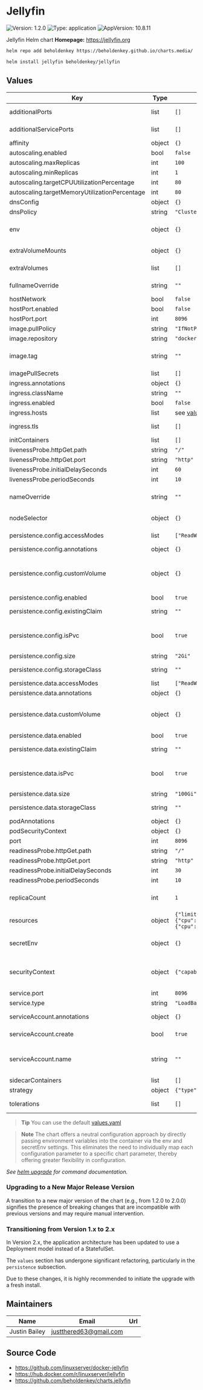 # Jellyfin

![Version: 1.2.0](https://img.shields.io/badge/Version-1.2.0-informational?style=flat-square) ![Type: application](https://img.shields.io/badge/Type-application-informational?style=flat-square) ![AppVersion: 10.8.11](https://img.shields.io/badge/AppVersion-10.8.11-informational?style=flat-square)

Jellyfin Helm chart
**Homepage:** <https://jellyfin.org>

```bash
helm repo add beholdenkey https://beholdenkey.github.io/charts.media/
```

```bash
helm install jellyfin beholdenkey/jellyfin
```

## Values

| Key                                           | Type   | Default                                                                               | Description                                                                                                                               |
| --------------------------------------------- | ------ | ------------------------------------------------------------------------------------- | ----------------------------------------------------------------------------------------------------------------------------------------- |
| additionalPorts                               | list   | `[]`                                                                                  | Additional port definitions for the pod                                                                                                   |
| additionalServicePorts                        | list   | `[]`                                                                                  | Additional port definitions for the service                                                                                               |
| affinity                                      | object | `{}`                                                                                  | Affinity for the pod assignment                                                                                                           |
| autoscaling.enabled                           | bool   | `false`                                                                               |                                                                                                                                           |
| autoscaling.maxReplicas                       | int    | `100`                                                                                 |                                                                                                                                           |
| autoscaling.minReplicas                       | int    | `1`                                                                                   |                                                                                                                                           |
| autoscaling.targetCPUUtilizationPercentage    | int    | `80`                                                                                  |                                                                                                                                           |
| autoscaling.targetMemoryUtilizationPercentage | int    | `80`                                                                                  |                                                                                                                                           |
| dnsConfig                                     | object | `{}`                                                                                  | DNS configuration for the pod                                                                                                             |
| dnsPolicy                                     | string | `"ClusterFirst"`                                                                      | DNS policy for the pod                                                                                                                    |
| env                                           | object | `{}`                                                                                  | Non-sensitive environment variables to be set in the pods. See the [application docs](https://docs.linuxserver.io/images/docker-jellyfin) |
| extraVolumeMounts                             | object | `{}`                                                                                  | Arbitrary extra volume mounts for the pod                                                                                                 |
| extraVolumes                                  | list   | `[]`                                                                                  | Arbitrary extra volume definitions for the pod                                                                                            |
| fullnameOverride                              | string | `""`                                                                                  | String to fully override fullname template with a string                                                                                  |
| hostNetwork                                   | bool   | `false`                                                                               | Use host network                                                                                                                          |
| hostPort.enabled                              | bool   | `false`                                                                               | Use host port for the application                                                                                                         |
| hostPort.port                                 | int    | `8096`                                                                                | Host port to bind to                                                                                                                      |
| image.pullPolicy                              | string | `"IfNotPresent"`                                                                      | Image pull policy                                                                                                                         |
| image.repository                              | string | `"docker.io/linuxserver/jellyfin"`                                                    | Image repository                                                                                                                          |
| image.tag                                     | string | `""`                                                                                  | Image tag (if not specified, defaults to the chart's appVersion)                                                                          |
| imagePullSecrets                              | list   | `[]`                                                                                  | Image pull secrets                                                                                                                        |
| ingress.annotations                           | object | `{}`                                                                                  | Annotations for the ingress                                                                                                               |
| ingress.className                             | string | `""`                                                                                  | Ingress class name                                                                                                                        |
| ingress.enabled                               | bool   | `false`                                                                               | Expose the app using an ingress                                                                                                           |
| ingress.hosts                                 | list   | see [values.yaml](values.yaml)                                                        | Ingress hosts configuration                                                                                                               |
| ingress.tls                                   | list   | `[]`                                                                                  | The TLS configuration for the Ingress                                                                                                     |
| initContainers                                | list   | `[]`                                                                                  | Init containers                                                                                                                           |
| livenessProbe.httpGet.path                    | string | `"/"`                                                                                 |                                                                                                                                           |
| livenessProbe.httpGet.port                    | string | `"http"`                                                                              |                                                                                                                                           |
| livenessProbe.initialDelaySeconds             | int    | `60`                                                                                  |                                                                                                                                           |
| livenessProbe.periodSeconds                   | int    | `10`                                                                                  |                                                                                                                                           |
| nameOverride                                  | string | `""`                                                                                  | String to partially override fullname template with a string (will prepend the release name)                                              |
| nodeSelector                                  | object | `{}`                                                                                  | The node selector for the deployment                                                                                                      |
| persistence.config.accessModes                | list   | `["ReadWriteOnce"]`                                                                   | Config: Access modes for the claim                                                                                                        |
| persistence.config.annotations                | object | `{}`                                                                                  | Config: Annotations for the claim                                                                                                         |
| persistence.config.customVolume               | object | `{}`                                                                                  | Config: Alternative data volume definition (e.g. nfs, hostPath). Used when `persistence.config.isPvc` is `false`                          |
| persistence.config.enabled                    | bool   | `true`                                                                                | Config: Enable persistence                                                                                                                |
| persistence.config.existingClaim              | string | `""`                                                                                  | Config: Name of the existing claim to be used for config                                                                                  |
| persistence.config.isPvc                      | bool   | `true`                                                                                | Config: Persistence type is pvc. When `false`, data volume definition is read from `persistence.config.customVolume`                      |
| persistence.config.size                       | string | `"2Gi"`                                                                               | Config: Size for the claim                                                                                                                |
| persistence.config.storageClass               | string | `""`                                                                                  | Config: Storage class for the volume                                                                                                      |
| persistence.data.accessModes                  | list   | `["ReadWriteOnce"]`                                                                   | Data: Access modes for the claim                                                                                                          |
| persistence.data.annotations                  | object | `{}`                                                                                  | Data: Annotations for the claim                                                                                                           |
| persistence.data.customVolume                 | object | `{}`                                                                                  | Data: Alternative data volume definition (e.g. nfs, hostPath). Used when `persistence.data.isPvc` is `false`                              |
| persistence.data.enabled                      | bool   | `true`                                                                                | Data: Enable persistence                                                                                                                  |
| persistence.data.existingClaim                | string | `""`                                                                                  | Data: Name of the existing claim to be used                                                                                               |
| persistence.data.isPvc                        | bool   | `true`                                                                                | Data: Persistence type is pvc. When `false`, data volume definition is read from `persistence.data.customVolume`                          |
| persistence.data.size                         | string | `"100Gi"`                                                                             | Data: Size for the claim                                                                                                                  |
| persistence.data.storageClass                 | string | `""`                                                                                  | Data: Storage class for the data volume                                                                                                   |
| podAnnotations                                | object | `{}`                                                                                  | Annotations for the pods                                                                                                                  |
| podSecurityContext                            | object | `{}`                                                                                  | Security context for the pods                                                                                                             |
| port                                          | int    | `8096`                                                                                |                                                                                                                                           |
| readinessProbe.httpGet.path                   | string | `"/"`                                                                                 |                                                                                                                                           |
| readinessProbe.httpGet.port                   | string | `"http"`                                                                              |                                                                                                                                           |
| readinessProbe.initialDelaySeconds            | int    | `30`                                                                                  |                                                                                                                                           |
| readinessProbe.periodSeconds                  | int    | `10`                                                                                  |                                                                                                                                           |
| replicaCount                                  | int    | `1`                                                                                   | Number of replicas to run. Chart is not designed to scale horizontally, use at your own risk                                              |
| resources                                     | object | `{"limits":{"cpu":"2000m","memory":"4Gi"},"requests":{"cpu":"1000m","memory":"2Gi"}}` | The resource requests and limits of the container                                                                                         |
| secretEnv                                     | object | `{}`                                                                                  | Sensitive environment variables to be set in the pods. See the [application docs](https://docs.linuxserver.io/images/docker-jellyfin)     |
| securityContext                               | object | `{"capabilities":{"add":["NET_ADMIN"]}}`                                              | Security context for the container. NET_ADMIN capability is required for the VPN to work properly.                                        |
| service.port                                  | int    | `8096`                                                                                | Port for the service to use                                                                                                               |
| service.type                                  | string | `"LoadBalancer"`                                                                      | Type of the service                                                                                                                       |
| serviceAccount.annotations                    | object | `{}`                                                                                  | Annotations to add to the service account                                                                                                 |
| serviceAccount.create                         | bool   | `true`                                                                                | Specifies whether a service account should be created                                                                                     |
| serviceAccount.name                           | string | `""`                                                                                  | The name of the service account to use. If not set and create is true, a name is generated using the fullname template                    |
| sidecarContainers                             | list   | `[]`                                                                                  | Sidecar containers                                                                                                                        |
| strategy                                      | object | `{"type":"Recreate"}`                                                                 | Deployment strategy                                                                                                                       |
| tolerations                                   | list   | `[]`                                                                                  | Tolerations for the pod assignment                                                                                                        |

> **Tip**
> You can use the default [values.yaml](values.yaml)

> **Note**
> The chart offers a neutral configuration approach by directly passing environment variables into the container via the env and secretEnv settings. This eliminates the need to individually map each configuration parameter to a specific chart parameter, thereby offering greater flexibility in configuration.

_See [helm upgrade](https://helm.sh/docs/helm/helm_upgrade/) for command documentation._

### Upgrading to a New Major Release Version

A transition to a new major version of the chart (e.g., from 1.2.0 to 2.0.0) signifies the presence of breaking changes that are incompatible with previous versions and may require manual intervention.

### Transitioning from Version 1.x to 2.x

In Version 2.x, the application architecture has been updated to use a Deployment model instead of a StatefulSet.

The `values` section has undergone significant refactoring, particularly in the `persistence` subsection.

Due to these changes, it is highly recommended to initiate the upgrade with a fresh install.

## Maintainers

| Name          | Email                    | Url |
| ------------- | ------------------------ | --- |
| Justin Bailey | <justthered63@gmail.com> |     |

## Source Code

* <https://github.com/linuxserver/docker-jellyfin>
* <https://hub.docker.com/r/linuxserver/jellyfin>
* <https://github.com/beholdenkey/charts.jellyfin>
